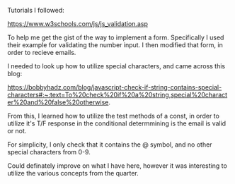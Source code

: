 Tutorials I followed:

https://www.w3schools.com/js/js_validation.asp

To help me get the gist of the way to implement a form. Specifically I used their example for validating the number
input. I then modified that form, in order to recieve emails.


I needed to look up how to utilize special characters, and came across this blog: 

https://bobbyhadz.com/blog/javascript-check-if-string-contains-special-characters#:~:text=To%20check%20if%20a%20string,special%20character%20and%20false%20otherwise.

From this, I learned how to utilize the test methods of a const, in order to utilize it's T/F response
in the conditional determmining is the email is valid or not. 

For simplicity, I only check that it contains the @ symbol, and no other special characters from 0-9.

Could definately improve on what I have here, however it was interesting to utilize the various concepts from the quarter.